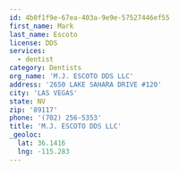 ```yaml
---
id: 4b0f1f9e-67ea-403a-9e9e-57527446ef55
first_name: Mark
last_name: Escoto
license: DDS
services:
  - dentist
category: Dentists
org_name: 'M.J. ESCOTO DDS LLC'
address: '2650 LAKE SAHARA DRIVE #120'
city: 'LAS VEGAS'
state: NV
zip: '89117'
phone: '(702) 256-5353'
title: 'M.J. ESCOTO DDS LLC'
_geoloc:
  lat: 36.1416
  lng: -115.283
---
```

